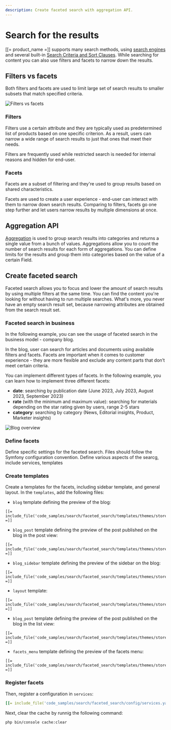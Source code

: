 ```yaml
---
description: Create faceted search with aggregation API.
---
```


# Search for the results

[[= product_name =]] supports many search methods, using [search engines](search_engines.md) and several built-in [Search Criteria and Sort Clauses](search_criteria_and_sort_clauses.md).
While searching for content you can also use filters and facets to narrow down the results. 

## Filters vs facets

Both filters and facets are used to limit large set of search results to smaller subsets that match specified criteria.

![Filters vs facets](filters_vs_facets.png)

### Filters 

Filters use a certain attribute and they are typically used as predetermined list of products based on one specific criterion.
As a result, users can narrow a wide range of search results to just that ones that meet their needs.

Filters are frequently used while restricted search is needed for internal reasons and hidden for end-user. 

### Facets

Facets are a subset of filtering and they're used to group results based on shared characteristics. 

Facets are used to create a user experience - end-user can interact with them to narrow down search results. 
Comparing to filters, facets go one step further and let users narrow results by multiple dimensions at once. 

## Aggregation API

[Aggregation](aggregation_reference.md) is used to group search results into categories and returns a single value from a bunch of values.
Aggregations allow you to count the number of search results for each form of aggregations.
You can define limits for the results and group them into categories based on the value of a certain Field.

## Create faceted search

Faceted search allows you to focus and lower the amount of search results by using multiple filters at the same time.
You can find the content you're looking for without having to run multiple searches. 
What's more, you never have an empty search result set, because narrowing attributes are obtained from the search result set.

### Faceted search in business

In the following example, you can see the usage of faceted search in the business model - company blog. 

In the blog, user can search for articles and documents using available filters and facets.
Facets are important when it comes to customer experience - they are more flexible and exclude any content parts that don’t meet certain criteria.

You can implement different types of facets. In the following example, you can learn how to implement three different facets:

- **date**: searching by publication date (June 2023, July 2023, August 2023, September 2023)
- **rate** (with the minimum and maximum value): searching for materials depending on the star rating given by users, range 2-5 stars
- **category**: searching by category (News, Editorial insights, Product, Marketer insights)

![Blog overview](blog.png)

### Define facets

Define specific settings for the faceted search. Files should follow the Symfony configuration convention. Define various aspects of the searcg, include services, templates

### Create templates

Create a templates for the facets, including sidebar template, and general layout.
In the `templates`, add the following files:

- `blog` template defining the preview of the blog:

``` html+twig
[[= include_file('code_samples/search/faceted_search/templates/themes/storefront/full/blog.html.twig') =]]
```

- `blog_post` template defining the preview of the post published on the blog in the post view:

``` html+twig
[[= include_file('code_samples/search/faceted_search/templates/themes/storefront/full/blog_post.html.twig') =]]
```

- `blog_sidebar` template defining the preview of the sidebar on the blog:

``` html+twig
[[= include_file('code_samples/search/faceted_search/templates/themes/storefront/full/blog_sidebar.html.twig') =]]
```

- `layout` template:

``` html+twig
[[= include_file('code_samples/search/faceted_search/templates/themes/storefront/line/layout.html.twig') =]]
```

- `blog_post` template defining the preview of the post published on the blog in the list view:

``` html+twig
[[= include_file('code_samples/search/faceted_search/templates/themes/storefront/line/blog_post.html.twig') =]]
```

- `facets_menu` template defining the preview of the facets menu:

``` html+twig
[[= include_file('code_samples/search/faceted_search/templates/themes/storefront/facets_menu.html.twig') =]]
```

### Register facets

Then, register a configuration in `services`:

``` yaml
[[= include_file('code_samples/search/faceted_search/config/services.yaml') =]]
```

Next, clear the cache by runnig the following command:

```bash
php bin/console cache:clear
```